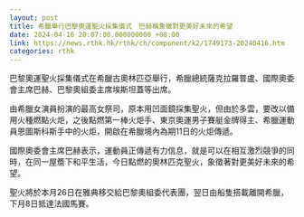 ```yaml
---
layout: post
title: 希臘舉行巴黎奧運聖火採集儀式　巴赫稱象徵對更美好未來的希望
date: 2024-04-16 20:07:00.000000000 +08:00
link: https://news.rthk.hk/rthk/ch/component/k2/1749173-20240416.htm
categories: rthk
---
```


巴黎奧運聖火採集儀式在希臘古奧林匹亞舉行，希臘總統薩克拉羅普盧、國際奧委會主席巴赫、巴黎奧組委主席埃斯坦蓋等出席。

由希臘女演員扮演的最高女祭司，原本用凹面鏡採集聖火，但由於多雲，要改以備用火種燃點火炬，之後點燃第一棒火炬手、東京奧運男子賽艇金牌得主、希臘運動員恩圖斯科斯手中的火炬，開啟在希臘境內為期11日的火炬傳遞。

國際奧委會主席巴赫表示，運動員正傳遞有力信息，就是可以在相互激烈競爭的同時，在同一屋簷下和平生活，今日點燃的奧林匹克聖火，象徵著對更美好未來的希望。

聖火將於本月26日在雅典移交給巴黎奧組委代表團，翌日由船隻搭載離開希臘，下月8日抵達法國馬賽。
